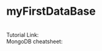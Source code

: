 # myFirstDataBase
<br/>
Tutorial Link: <https://www.youtube.com/watch?v=2QQGWYe7IDU>
<br/>
MongoDB cheatsheet: <https://gist.github.com/codeSTACKr/53fd03c7f75d40d07797b8e4e47d78ec>
